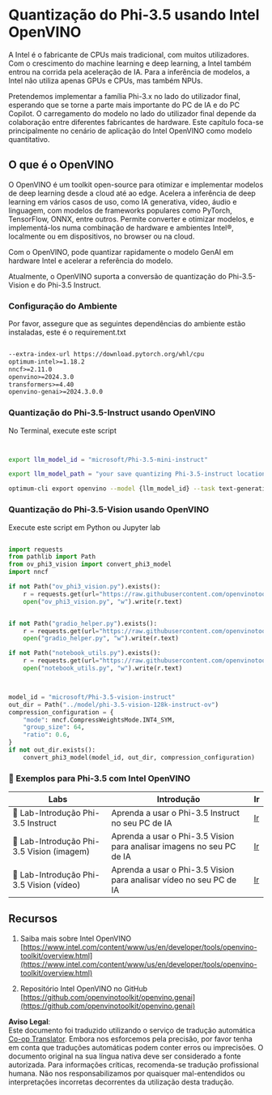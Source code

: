 <!--
CO_OP_TRANSLATOR_METADATA:
{
  "original_hash": "3139a6a82f357a9f90f1fe51c4caf65a",
  "translation_date": "2025-07-16T22:01:00+00:00",
  "source_file": "md/01.Introduction/04/UsingIntelOpenVINOQuantifyingPhi.md",
  "language_code": "pt"
}
-->
# **Quantização do Phi-3.5 usando Intel OpenVINO**

A Intel é o fabricante de CPUs mais tradicional, com muitos utilizadores. Com o crescimento do machine learning e deep learning, a Intel também entrou na corrida pela aceleração de IA. Para a inferência de modelos, a Intel não utiliza apenas GPUs e CPUs, mas também NPUs.

Pretendemos implementar a família Phi-3.x no lado do utilizador final, esperando que se torne a parte mais importante do PC de IA e do PC Copilot. O carregamento do modelo no lado do utilizador final depende da colaboração entre diferentes fabricantes de hardware. Este capítulo foca-se principalmente no cenário de aplicação do Intel OpenVINO como modelo quantitativo.

## **O que é o OpenVINO**

O OpenVINO é um toolkit open-source para otimizar e implementar modelos de deep learning desde a cloud até ao edge. Acelera a inferência de deep learning em vários casos de uso, como IA generativa, vídeo, áudio e linguagem, com modelos de frameworks populares como PyTorch, TensorFlow, ONNX, entre outros. Permite converter e otimizar modelos, e implementá-los numa combinação de hardware e ambientes Intel®, localmente ou em dispositivos, no browser ou na cloud.

Com o OpenVINO, pode quantizar rapidamente o modelo GenAI em hardware Intel e acelerar a referência do modelo.

Atualmente, o OpenVINO suporta a conversão de quantização do Phi-3.5-Vision e do Phi-3.5 Instruct.

### **Configuração do Ambiente**

Por favor, assegure que as seguintes dependências do ambiente estão instaladas, este é o requirement.txt

```txt

--extra-index-url https://download.pytorch.org/whl/cpu
optimum-intel>=1.18.2
nncf>=2.11.0
openvino>=2024.3.0
transformers>=4.40
openvino-genai>=2024.3.0.0

```

### **Quantização do Phi-3.5-Instruct usando OpenVINO**

No Terminal, execute este script

```bash


export llm_model_id = "microsoft/Phi-3.5-mini-instruct"

export llm_model_path = "your save quantizing Phi-3.5-instruct location"

optimum-cli export openvino --model {llm_model_id} --task text-generation-with-past --weight-format int4 --group-size 128 --ratio 0.6  --sym  --trust-remote-code {llm_model_path}


```

### **Quantização do Phi-3.5-Vision usando OpenVINO**

Execute este script em Python ou Jupyter lab

```python

import requests
from pathlib import Path
from ov_phi3_vision import convert_phi3_model
import nncf

if not Path("ov_phi3_vision.py").exists():
    r = requests.get(url="https://raw.githubusercontent.com/openvinotoolkit/openvino_notebooks/latest/notebooks/phi-3-vision/ov_phi3_vision.py")
    open("ov_phi3_vision.py", "w").write(r.text)


if not Path("gradio_helper.py").exists():
    r = requests.get(url="https://raw.githubusercontent.com/openvinotoolkit/openvino_notebooks/latest/notebooks/phi-3-vision/gradio_helper.py")
    open("gradio_helper.py", "w").write(r.text)

if not Path("notebook_utils.py").exists():
    r = requests.get(url="https://raw.githubusercontent.com/openvinotoolkit/openvino_notebooks/latest/utils/notebook_utils.py")
    open("notebook_utils.py", "w").write(r.text)



model_id = "microsoft/Phi-3.5-vision-instruct"
out_dir = Path("../model/phi-3.5-vision-128k-instruct-ov")
compression_configuration = {
    "mode": nncf.CompressWeightsMode.INT4_SYM,
    "group_size": 64,
    "ratio": 0.6,
}
if not out_dir.exists():
    convert_phi3_model(model_id, out_dir, compression_configuration)

```

### **🤖 Exemplos para Phi-3.5 com Intel OpenVINO**

| Labs    | Introdução | Ir |
| -------- | ------- |  ------- |
| 🚀 Lab-Introdução Phi-3.5 Instruct  | Aprenda a usar o Phi-3.5 Instruct no seu PC de IA    |  [Ir](../../../../../code/09.UpdateSamples/Aug/intel-phi35-instruct-zh.ipynb)    |
| 🚀 Lab-Introdução Phi-3.5 Vision (imagem) | Aprenda a usar o Phi-3.5 Vision para analisar imagens no seu PC de IA      |  [Ir](../../../../../code/09.UpdateSamples/Aug/intel-phi35-vision-img.ipynb)    |
| 🚀 Lab-Introdução Phi-3.5 Vision (vídeo)   | Aprenda a usar o Phi-3.5 Vision para analisar vídeo no seu PC de IA    |  [Ir](../../../../../code/09.UpdateSamples/Aug/intel-phi35-vision-video.ipynb)    |

## **Recursos**

1. Saiba mais sobre Intel OpenVINO [https://www.intel.com/content/www/us/en/developer/tools/openvino-toolkit/overview.html](https://www.intel.com/content/www/us/en/developer/tools/openvino-toolkit/overview.html)

2. Repositório Intel OpenVINO no GitHub [https://github.com/openvinotoolkit/openvino.genai](https://github.com/openvinotoolkit/openvino.genai)

**Aviso Legal**:  
Este documento foi traduzido utilizando o serviço de tradução automática [Co-op Translator](https://github.com/Azure/co-op-translator). Embora nos esforcemos pela precisão, por favor tenha em conta que traduções automáticas podem conter erros ou imprecisões. O documento original na sua língua nativa deve ser considerado a fonte autorizada. Para informações críticas, recomenda-se tradução profissional humana. Não nos responsabilizamos por quaisquer mal-entendidos ou interpretações incorretas decorrentes da utilização desta tradução.